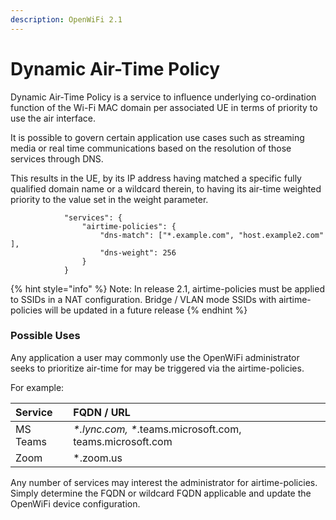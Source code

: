 ```yaml
---
description: OpenWiFi 2.1
---
```


# Dynamic Air-Time Policy

Dynamic Air-Time Policy is a service to influence underlying co-ordination function of the Wi-Fi MAC domain per associated UE in terms of priority to use the air interface. 

It is possible to govern certain application use cases such as streaming media or real time communications based on the resolution of those services through DNS. 

This results in the UE, by its IP address having matched a specific fully qualified domain name or a wildcard therein, to having its air-time weighted priority to the value set in the weight parameter.

```text
            "services": {     
                "airtime-policies": {
                    "dns-match": ["*.example.com", "host.example2.com" ],
                    "dns-weight": 256
                }
            }
```

{% hint style="info" %}
Note: In release 2.1, airtime-policies must be applied to SSIDs in a NAT configuration. Bridge / VLAN mode SSIDs with airtime-policies will be updated in a future release
{% endhint %}

### Possible Uses 

Any application a user may commonly use the OpenWiFi administrator seeks to prioritize air-time for may be triggered via the airtime-policies.

For example:

| Service | FQDN / URL |
| :--- | :--- |
| MS Teams | _\*.lync.com, \*_.teams.microsoft.com, teams.microsoft.com |
| Zoom | \*.zoom.us |

Any number of services may interest the administrator for airtime-policies. Simply determine the FQDN or wildcard FQDN applicable and update the OpenWiFi device configuration. 

